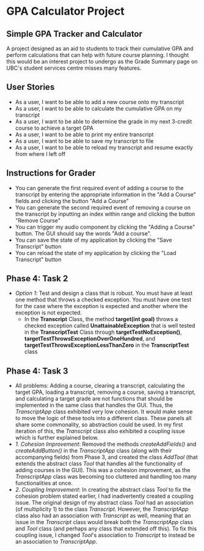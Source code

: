 # GPA Calculator Project

## Simple GPA Tracker and Calculator


A project designed as an aid to students to track their cumulative GPA and perform calculations that can help with 
future course planning. I thought this would be an interest project to undergo as the Grade Summary page on UBC's
student services centre misses many features.


## User Stories

- As a user, I want to be able to add a new course onto my transcript
- As a user, I want to be able to calculate the cumulative GPA on my transcript
- As a user, I want to be able to determine the grade in my next 3-credit course to achieve a target GPA
- As a user, I want to be able to print my entire transcript
- As a user, I want to be able to save my transcript to file
- As a user, I want to be able to reload my transcript and resume exactly from where I left off

## Instructions for Grader

- You can generate the first required event of adding a course to the transcript by entering the appropriate 
information in the "Add a Course" fields and clicking the button "Add a Course"
- You can generate the second required event of removing a course on the transcript by inputting an index within
range and clicking the button "Remove Course"
- You can trigger my audio component by clicking the "Adding a Course" button. The GUI should say the words
"Add a course".
- You can save the state of my application by clicking the "Save Transcript" button
- You can reload the state of my application by clicking the "Load Transcript" button

## Phase 4: Task 2

- *Option 1*: Test and design a class that is robust.  You must have at least one method that throws a checked 
exception. You must have one test for the case where the exception is expected and another where the exception is not 
expected.
    - In the **Transcript**  Class, the method **target(int goal)** throws a checked exception called 
    **UnattainableException** that is well tested in the **TranscriptTest** Class through **targetTestNoException()**,
     **targetTestThrowsExceptionOverOneHundred**, and **targetTestThrowsExceptionLessThanZero** in the
      **TranscriptTest** class

 ## Phase 4: Task 3

- All problems: Adding a course, clearing a transcript, calculating the target GPA, loading a transcript, removing a 
course, saving a transcript, and calculating a target grade are not functions that should be implemented in the
same class that handles the GUI. Thus, the *TranscriptApp* class exhibited very low cohesion. It would make sense
to move the logic of these tools into a different class. These panels all share some commonality, so abstraction could
 be used. In my first iteration of this, the *Transcript* class also exhibited a coupling issue which is further 
 explained below. 
- *1. Cohesion Improvement*: Removed the methods *createAddFields()* and  *createAddButton()* in the *TranscriptApp*
  class (along with their accompanying fields) from Phase 3, and created the class *AddTool* (that extends the abstract 
  class *Tool* that handles all the functionality of adding courses in the GUI). This was a cohesion improvement, as 
  the *TranscriptApp* class was becoming too cluttered and handling too many functionalities at once.
- *2. Coupling Improvement*: In creating the abstract class *Tool* to fix the cohesion problem stated earlier, I had
inadvertently created a coupling issue. The original design of my abstract class *Tool* had an association 
(of multiplicity 1) to the class *Transcript*. However, the *TranscriptApp* class also had an association with 
*Transcript* as well, meaning that an issue in the *Transcript* class would break both the *TranscriptApp* class and
 *Tool* class (and perhaps any class that extended off this). To fix this coupling issue, I changed *Tool*'s association 
 to *Transcript* to instead be an association to *TranscriptApp*.
